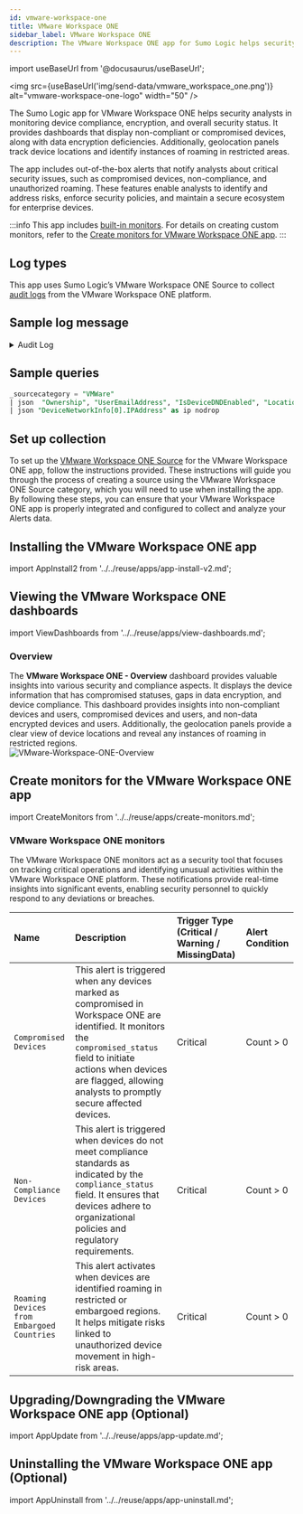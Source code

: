 ```yaml
---
id: vmware-workspace-one
title: VMware Workspace ONE
sidebar_label: VMware Workspace ONE
description: The VMware Workspace ONE app for Sumo Logic helps security analysts with valuable insights into various security and compliance aspects.
---
```


import useBaseUrl from '@docusaurus/useBaseUrl';

<img src={useBaseUrl('img/send-data/vmware_workspace_one.png')} alt="vmware-workspace-one-logo" width="50" />

The Sumo Logic app for VMware Workspace ONE helps security analysts in monitoring device compliance, encryption, and overall security status. It provides dashboards that display non-compliant or compromised devices, along with data encryption deficiencies. Additionally, geolocation panels track device locations and identify instances of roaming in restricted areas. 

The app includes out-of-the-box alerts that notify analysts about critical security issues, such as compromised devices, non-compliance, and unauthorized roaming. These features enable analysts to identify and address risks, enforce security policies, and maintain a secure ecosystem for enterprise devices.

:::info
This app includes [built-in monitors](#vmware-workspace-one-monitors). For details on creating custom monitors, refer to the [Create monitors for VMware Workspace ONE app](#create-monitors-for-the-vmware-workspace-one-app).
:::

## Log types

This app uses Sumo Logic’s VMware Workspace ONE Source to collect [audit logs](https://help.sumologic.com/docs/send-data/hosted-collectors/cloud-to-cloud-integration-framework/vmware-workspace-one-source/) from the VMware Workspace ONE platform.

## Sample log message

<details>
<summary>Audit Log</summary>
    
```json
{
  "AcLineStatus": 1,
  "AssetNumber": "827BE1C5AEC05C378C61C44103E9D3FCB2EC354D",
  "AvailableDeviceCapacity": 1,
  "AvailablePhysicalMemory": 4,
  "BatteryLevel": "abcd",
  "ComplianceStatus": "NonCompliant",
  "ComplianceSummary": {
    "DeviceCompliance": [
      {
        "ActionTaken": [
          {
            "ActionType": 0
          }
        ],
        "CompliantStatus": true,
        "Id": {
          "Value": 1
        },
        "LastComplianceCheck": "2025-01-15T03:15:26.8528889+01:00",
        "NextComplianceCheck": "2025-01-15T03:01:26.8528889+01:00",
        "PolicyDetail": "compliance policy for device compromised status including application list contains rule",
        "PolicyName": "application list compliance policy",
        "Uuid": "2851e9e5-2084-433c-a741-dae0856295ff"
      }
    ]
  },
  "CompromisedStatus": true,
  "DataEncryptionYN": "N",
  "DataProtectionStatus": 5,
  "DepTokenSource": 0,
  "DeviceCapacity": 1,
  "DeviceCellularNetworkInfo": [
    {
      "CardId": "Text value",
      "CarrierName": "Text value",
      "DeviceMCC": {
        
      },
      "IsRoaming": true,
      "PhoneNumber": "Text value"
    }
  ],
  "DeviceFriendlyName": "users iPhone iOS 10.3.2 ",
  "DeviceMCC": {
    "CurrentMCC": "Text value",
    "SIMMCC": "Text value"
  },
  "DeviceManufacturerId": 1,
  "DeviceNetworkInfo": [
    {
      "ConnectionType": "Text value",
      "IPAddress": "221.192.199.49",
      "MACAddress": "Text value",
      "Name": "Text value",
      "Vendor": "Text value"
    }
  ],
  "DeviceReportedName": "5CD6473R77 - Demo HP Chromebook",
  "EasId": "6Q93UFOQ7H0K39JPMFPTEMJQ3K",
  "EnrolledViaDEP": true,
  "EnrollmentStatus": "Enrolled",
  "EnrollmentUserUuid": "00000000-0000-0000-0000-000000000000",
  "HostName": "zs-MacBook-Air",
  "Id": {
    "Value": 0
  },
  "Imei": "356766060039613",
  "IsActivationLockEnabled": true,
  "IsCloudBackupEnabled": true,
  "IsDeviceDNDEnabled": true,
  "IsDeviceLocatorEnabled": true,
  "IsNetworkTethered": true,
  "IsRemoteManagementEnabled": "abcd",
  "IsRoaming": true,
  "IsSecurityPatchUpdate": true,
  "IsSupervised": true,
  "LastBluetoothSampleTime": "2022-06-03T03:01:26.8528889+01:00",
  "LastComplianceCheckOn": "2022-06-03T03:01:26.8528889+01:00",
  "LastCompromisedCheckOn": "2022-06-03T03:01:26.8528889+01:00",
  "LastEnrolledOn": "2022-06-03T03:01:26.8528889+01:00",
  "LastNetworkLANSampleTime": "2022-06-03T03:01:26.8528889+01:00",
  "LastSeen": "2022-06-03T03:01:26.8528889+01:00",
  "LastSystemSampleTime": "2022-06-03T03:01:26.8528889+01:00",
  "LocalHostName": "zs-MacBook-Air.mshome.net",
  "LocationGroupId": {
    "Name": "Text value",
    "Uuid": "6d82a40e-dcc1-46de-9fc2-33c9ad2f8797"
  },
  "LocationGroupName": "locationgroup1",
  "MacAddress": "485A3F880798",
  "ManagedBy": 0,
  "Model": "iPhone",
  "ModelId": {
    
  },
  "OEMInfo": "Samsung",
  "OSBuildVersion": "17G65",
  "OperatingSystem": "10.3.2",
  "Ownership": "C",
  "PhoneNumber": "+14045550100",
  "Platform": "Apple",
  "PlatformId": {
    
  },
  "ProcessorArchitecture": 5,
  "SecurityPatchDate": "2022-06-03T03:01:26.8629122+01:00",
  "SerialNumber": "R51G844T90R",
  "SystemIntegrityProtectionEnabled": true,
  "SystemUpdateReceivedTime": "2022-06-03T03:01:26.8629122+01:00",
  "TotalPhysicalMemory": 3,
  "Udid": "827BE1C5AEC05C378C61C44103E9D3FCB2EC354D",
  "UserApprovedEnrollment": true,
  "UserEmailAddress": "user1@vmware.com",
  "UserId": {
    
  },
  "UserName": "user1",
  "Uuid": "8a2ca18c-8b1c-4783-bc18-2ccb61110e4f",
  "VirtualMemory": 2,
  "WifiSsid": "guest"
}
```
</details>
    
## Sample queries

```sql title="Total Devices"
_sourcecategory = "VMWare"
| json  "Ownership", "UserEmailAddress", "IsDeviceDNDEnabled", "LocationGroupName", "Imei", "SystemIntegrityProtectionEnabled", "DeviceFriendlyName", "ProcessorArchitecture", "IsRoaming", "ComplianceStatus", "UserName", "LastComplianceCheckOn", "IsDeviceLocatorEnabled", "HostName", "IsCloudBackupEnabled", "LastEnrolledOn", "DeviceReportedName", "SerialNumber", "IsActivationLockEnabled", "CompromisedStatus", "OperatingSystem", "Model", "DataProtectionStatus", "SecurityPatchDate", "LocalHostName", "IsSupervised", "Platform", "LocationGroupId.Name", "OSBuildVersion", "TotalPhysicalMemory", "OEMInfo", "LastCompromisedCheckOn", "UserId.Uuid", "UserId.Name", "EnrollmentStatus", "DataEncryptionYN" as ownership,user_email, is_dnd_enabled, location_group_name, imei, is_system_protection_enabled, device_name, architecture, is_roaming, compliance_status, user_name, last_compliance_checked_on, is_device_location_enabled, hostname, is_cloud_backup_enabled, last_enrolled_on, device_reported_name, serial_number, is_activation_lock_enabled, compromised_status, os, model, data_protection_status, security_patch_date, local_hostname, is_supervised, platform, location_groupid_name, os_build_version, total_physical_mem, oem_info, last_compromised_checked_on, uuid, user_name1, entrollment_status, data_encryption nodrop
| json "DeviceNetworkInfo[0].IPAddress" as ip nodrop
```

## Set up collection

To set up the [VMware Workspace ONE Source](/docs/send-data/hosted-collectors/cloud-to-cloud-integration-framework/vmware-workspace-one-source) for the VMware Workspace ONE app, follow the instructions provided. These instructions will guide you through the process of creating a source using the VMware Workspace ONE Source category, which you will need to use when installing the app. By following these steps, you can ensure that your VMware Workspace ONE app is properly integrated and configured to collect and analyze your Alerts data.

## Installing the VMware Workspace ONE app​

import AppInstall2 from '../../reuse/apps/app-install-v2.md';

<AppInstall2/>

## Viewing the VMware Workspace ONE dashboards​​

import ViewDashboards from '../../reuse/apps/view-dashboards.md';

<ViewDashboards/>

### Overview

The **VMware Workspace ONE - Overview** dashboard provides valuable insights into various security and compliance aspects. It displays the device information that has compromised statuses, gaps in data encryption, and device compliance. This dashboard provides insights into non-compliant devices and users, compromised devices and users, and non-data encrypted devices and users. Additionally, the geolocation panels provide a clear view of device locations and reveal any instances of roaming in restricted regions.<br/><img src='https://sumologic-app-data-v2.s3.us-east-1.amazonaws.com/dashboards/VMWare+Workspace+ONE/VMWare+Workspace+ONE+-+Overview.png' alt="VMware-Workspace-ONE-Overview" />

## Create monitors for the VMware Workspace ONE app

import CreateMonitors from '../../reuse/apps/create-monitors.md';

<CreateMonitors/>

### VMware Workspace ONE monitors

The VMware Workspace ONE monitors act as a security tool that focuses on tracking critical operations and identifying unusual activities within the VMware Workspace ONE platform. These notifications provide real-time insights into significant events, enabling security personnel to quickly respond to any deviations or breaches.

| Name | Description | Trigger Type (Critical / Warning / MissingData) | Alert Condition | 
|:--|:--|:--|:--|
| `Compromised Devices` | This alert is triggered when any devices marked as compromised in Workspace ONE are identified. It monitors the `compromised_status` field to initiate actions when devices are flagged, allowing analysts to promptly secure affected devices.| Critical | Count > 0 |
| `Non-Compliance Devices` | This alert is triggered when devices do not meet compliance standards as indicated by the `compliance_status` field. It ensures that devices adhere to organizational policies and regulatory requirements. | Critical | Count > 0|
| `Roaming Devices from Embargoed Countries` | This alert activates when devices are identified roaming in restricted or embargoed regions. It helps mitigate risks linked to unauthorized device movement in high-risk areas. | Critical | Count > 0|

## Upgrading/Downgrading the VMware Workspace ONE app (Optional)

import AppUpdate from '../../reuse/apps/app-update.md';

<AppUpdate/>

## Uninstalling the VMware Workspace ONE app (Optional)

import AppUninstall from '../../reuse/apps/app-uninstall.md';

<AppUninstall/>
